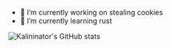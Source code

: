 - 🔭 I’m currently working on stealing cookies
- 🌱 I’m currently learning rust

![Kalininator's GitHub stats](https://github-readme-stats.vercel.app/api?username=kalininator&show_icons=true&theme=gruvbox)



<!--
**Kalininator/kalininator** is a ✨ _special_ ✨ repository because its `README.md` (this file) appears on your GitHub profile.

Here are some ideas to get you started:

- 🔭 I’m currently working on ...
- 🌱 I’m currently learning ...
- 👯 I’m looking to collaborate on ...
- 🤔 I’m looking for help with ...
- 💬 Ask me about ...
- 📫 How to reach me: ...
- 😄 Pronouns: ...
- ⚡ Fun fact: ...
-->
